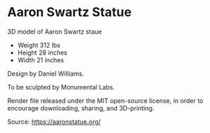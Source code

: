 # Aaron Swartz Statue
3D model of Aaron Swartz staue

- Weight	312 lbs
- Height	28 inches
- Width	21 inches

Design by Daniel Williams.

To be sculpted by Monumental Labs.

Render file released under the MIT open-source license, in order to encourage downloading, sharing, and 3D-printing.

Source: https://aaronstatue.org/
